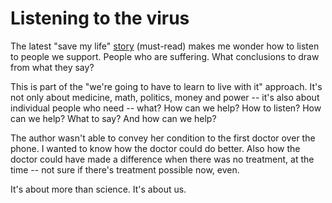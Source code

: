 # Listening to the virus
The latest "save my life" <a href="https://thesunmagazine.org/issues/534/just-this-breath">story</a> (must-read) makes me wonder how to listen to people we support. People who are suffering. What conclusions to draw from what they say? 

This is part of the "we're going to have to learn to live with it" approach. It's not only about medicine, math, politics, money and power -- it's also about individual people who need -- what? How can we help? How to listen? How can we help? What to say? And how can we help?

The author wasn't able to convey her condition to the first doctor over the phone. I wanted to know how the doctor could do better. Also how the doctor could have made a difference when there was no treatment, at the time -- not sure if there's treatment possible now, even.

It's about more than science. It's about us. 

